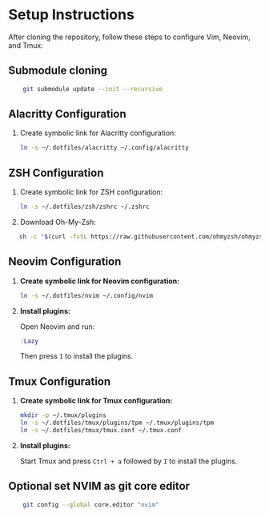 # Setup Instructions

After cloning the repository, follow these steps to configure Vim, Neovim, and Tmux:

## Submodule cloning

```sh
    git submodule update --init --recursive
```

<!-- ## Vim Configuration -->
<!---->
<!-- 1. **Create symbolic links for Vim configuration files:** -->
<!---->
<!--     ```sh -->
<!--     ln -s ~/.dotfiles/vim/vimrc ~/.vimrc -->
<!--     ln -s ~/.dotfiles/vim/vim ~/.vim -->
<!--     ``` -->
<!---->
<!-- 2. **Install plugins:** -->
<!---->
<!--     Open Vim and run: -->
<!---->
<!--     ```vim -->
<!--     :PlugInstall -->
<!-- ``` -->

## Alacritty Configuration

1. Create symbolic link for Alacritty configuration:
   ```bash
   ln -s ~/.dotfiles/alacritty ~/.config/alacritty
   ```

## ZSH Configuration

1. Create symbolic link for ZSH configuration:

   ```bash
   ln -s ~/.dotfiles/zsh/zshrc ~/.zshrc
   ```

2. Download Oh-My-Zsh:

```bash
   sh -c "$(curl -fsSL https://raw.githubusercontent.com/ohmyzsh/ohmyzsh/master/tools/install.sh)"
```

## Neovim Configuration

1. **Create symbolic link for Neovim configuration:**

   ```sh
   ln -s ~/.dotfiles/nvim ~/.config/nvim
   ```

2. **Install plugins:**

   Open Neovim and run:

   ```lua
   :Lazy
   ```

   Then press `I` to install the plugins.

## Tmux Configuration

1. **Create symbolic link for Tmux configuration:**

   ```sh
   mkdir -p ~/.tmux/plugins
   ln -s ~/.dotfiles/tmux/plugins/tpm ~/.tmux/plugins/tpm
   ln -s ~/.dotfiles/tmux/tmux.conf ~/.tmux.conf
   ```

2. **Install plugins:**

   Start Tmux and press `Ctrl + a` followed by `I` to install the plugins.

## Optional set NVIM as git core editor

```sh
    git config --global core.editor "nvim"
```
